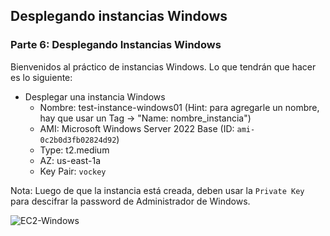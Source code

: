 ## Desplegando instancias Windows

### Parte 6: Desplegando Instancias Windows

Bienvenidos al práctico de instancias Windows. Lo que tendrán que hacer es lo siguiente:

* Desplegar una instancia Windows
  * Nombre: test-instance-windows01 (Hint: para agregarle un nombre, hay que usar un Tag -> "Name: nombre_instancia")
  * AMI: Microsoft Windows Server 2022 Base (ID: `ami-0c2b0d3fb02824d92`)
  * Type: t2.medium
  * AZ: us-east-1a
  * Key Pair: `vockey`


Nota: Luego de que la instancia está creada, deben usar la `Private Key` para descifrar la password de Administrador de Windows.


![EC2-Windows](./Extras/img/laboratorioCloud_EC2/ec2/ec2_windows.png)
